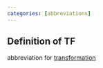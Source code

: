 ```yaml
---
categories: [abbreviations]
---
```


## Definition of TF

abbreviation for [transformation](./transformation)
